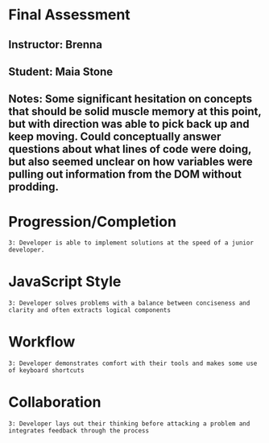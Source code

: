 # Final Assessment
## Instructor: Brenna
## Student: Maia Stone
## Notes: Some significant hesitation on concepts that should be solid muscle memory at this point, but with direction was able to pick back up and keep moving. Could conceptually answer questions about what lines of code were doing, but also seemed unclear on how variables were pulling out information from the DOM without prodding.

# Progression/Completion

    3: Developer is able to implement solutions at the speed of a junior developer.

# JavaScript Style

    3: Developer solves problems with a balance between conciseness and clarity and often extracts logical components

# Workflow

    3: Developer demonstrates comfort with their tools and makes some use of keyboard shortcuts

# Collaboration

    3: Developer lays out their thinking before attacking a problem and integrates feedback through the process
